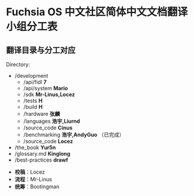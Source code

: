 # Fuchsia OS 中文社区简体中文文档翻译小组分工表


<!--
 - Mr-Linus: /development/build, /development/sdk
 - 张麟: /development/hardware, /development/workflows
 - Cinus: /development/source_code, /development/tests
 - Liurnd: /development/languages/rust, /development/languages/dart
 - 浩宇：/development/languages/
 - Yur5n: /the_book
 - AndyGuo: /development/benchmarking
 - Kinglong: /glossary.md
 - Locez：/development/source_code/readme.MD
 - Wen: other
 -->
 ## 翻译目录与分工对应
 Directory:
 - /development
   - /api/fidl **7**
   - /api/system **Mario**
   - /sdk **Mr-Linus,Locez**
   - /tests **H**
   - /build **H**
   - /hardware **张麟**
   - /languages **浩宇,Liurnd**
   - /source_code **Cinus**
   - /benchmarking **浩宇,AndyGuo** （已完成）
   - /source_code **Locez**
 - /the_book **Yur5n**
 - /glossary.md **Kinglong**
 - /best-practices **drawf**
 
 * **校稿**：Locez  
 * **流程**：Mr-Linus  
 * **统筹**：Bootingman

